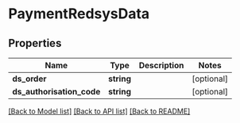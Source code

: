 # PaymentRedsysData

## Properties
Name | Type | Description | Notes
------------ | ------------- | ------------- | -------------
**ds_order** | **string** |  | [optional] 
**ds_authorisation_code** | **string** |  | [optional] 

[[Back to Model list]](../README.md#documentation-for-models) [[Back to API list]](../README.md#documentation-for-api-endpoints) [[Back to README]](../README.md)


